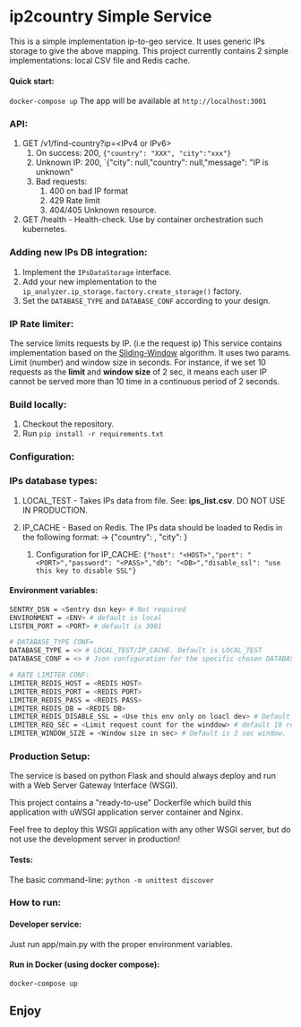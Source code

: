 # ip2country Simple Service

This is a simple implementation ip-to-geo service.
It uses generic IPs storage to give the above mapping.
This project currently contains 2 simple implementations: local CSV file and Redis cache.

#### Quick start:
`docker-compose up`
The app will be available at `http://localhost:3001`

### API:
1. GET /v1/find-country?ip=\<IPv4 or IPv6\>
   1. On success: 200, `{"country": "XXX", "city":"xxx"}` 
   2. Unknown IP: 200, `{"city": null,"country": null,"message": "IP is unknown"
   3. Bad requests:
      1. 400 on bad IP format
      2. 429 Rate limit
      3. 404/405 Unknown resource.
2. GET /health - Health-check. Use by container orchestration such kubernetes.  

### Adding new IPs DB integration:
1. Implement the `IPsDataStorage` interface.
2. Add your new implementation to the `ip_analyzer.ip_storage.factory.create_storage()` factory. 
3. Set the `DATABASE_TYPE` and `DATABASE_CONF` according to your design.

### IP Rate limiter:
The service limits requests by IP. (i.e the request ip)
This service contains implementation based on the [Sliding-Window](https://www.codementor.io/@arpitbhayani/system-design-sliding-window-based-rate-limiter-157x7sburi#visualizing-sliding-window) algorithm.
It uses two params. Limit (number) and window size in seconds.
For instance, if we set 10 requests as the **limit** and **window size** of 2 sec, it means each user IP cannot be served more than 10 time in a continuous period of 2 seconds.  

### Build locally:
1. Checkout the repository.
2. Run `pip install -r requirements.txt`

### Configuration: 

### IPs database types:
1. LOCAL_TEST - Takes IPs data from file. See: **ips_list.csv**. DO NOT USE IN PRODUCTION.
2. IP_CACHE - Based on Redis. The IPs data should be loaded to Redis in the following format:
    <IP> -> {"country": <COUNTRY>, "city": <CITY> }
    
   1. Configuration for IP_CACHE: `{"host": "<HOST>","port": "<PORT>","password": "<PASS>","db": "<DB>","disable_ssl": "use this key to disable SSL"}`

#### Environment variables:
```sh
SENTRY_DSN = <Sentry dsn key> # Not required 
ENVIRONMENT = <ENV> # default is local
LISTEN_PORT = <PORT> # default is 3001

# DATABASE_TYPE CONF=
DATABASE_TYPE = <> # LOCAL_TEST/IP_CACHE. Default is LOCAL_TEST
DATABASE_CONF = <> # Json configuration for the specific chosen DATABASE_TYPE  

# RATE LIMITER CONF:
LIMITER_REDIS_HOST = <REDIS HOST>
LIMITER_REDIS_PORT = <REDIS PORT>
LIMITER_REDIS_PASS = <REDIS PASS>
LIMITER_REDIS_DB = <REDIS DB>
LIMITER_REDIS_DISABLE_SSL = <Use this env only on loacl dev> # Default is false.
LIMITER_REQ_SEC = <Limit request count for the winddow> # default 10 requests.
LIMITER_WINDOW_SIZE = <Window size in sec> # Default is 3 sec window.
```

### Production Setup:
The service is based on python Flask and should always deploy and run with 
a Web Server Gateway Interface (WSGI).

This project contains a "ready-to-use" Dockerfile which build this application with uWSGI application server container and Nginx.

Feel free to deploy this WSGI application with any other WSGI server, but do not use the development server in production! 

#### Tests:
The basic command-line: `python -m unittest discover`

### How to run:
#### Developer service:
Just run app/main.py with the proper environment variables.

#### Run in Docker (using docker compose):
`docker-compose up`

## Enjoy